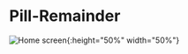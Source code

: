 # Pill-Remainder

![Home screen](https://i.ibb.co/JBhr6bp/Screenshot-20190807-123026-We-Care.jpg){:height="50%" width="50%"}
